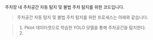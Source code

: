 주차장 내 주차공간 자동 탐지 및 불법 주차 탐지를 위한 코드입니다.

  > 주차공간 자동 탐지 및 불법 주차 탐지를 위한 프로세스는 아래와 같습니다.

  > 1. Pklot 데이터셋으로 학습한 YOLO 모델을 통해 주차공간을 탐지한다.
>   2. 
